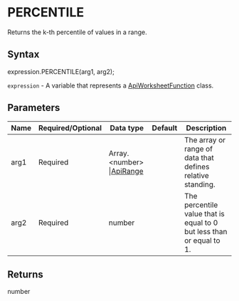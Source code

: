 # PERCENTILE

Returns the k-th percentile of values in a range.

## Syntax

expression.PERCENTILE(arg1, arg2);

`expression` - A variable that represents a [ApiWorksheetFunction](../ApiWorksheetFunction.md) class.

## Parameters

| **Name** | **Required/Optional** | **Data type** | **Default** | **Description** |
| ------------- | ------------- | ------------- | ------------- | ------------- |
| arg1 | Required | Array.&lt;number&gt; &#124;[ApiRange](../../ApiRange/ApiRange.md) |  | The array or range of data that defines relative standing. |
| arg2 | Required | number |  | The percentile value that is equal to 0 but less than or equal to 1. |

## Returns

number